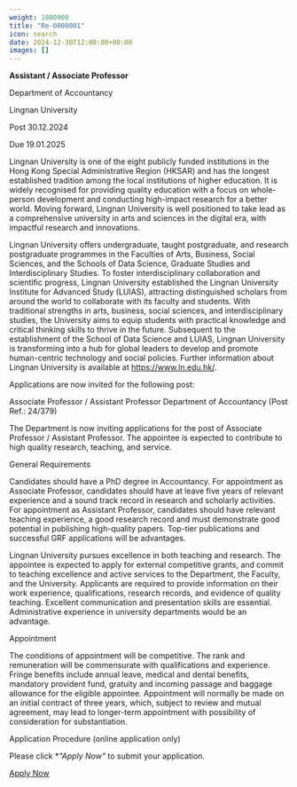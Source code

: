```yaml
---
weight: 1800900
title: "Re-0000001"
icon: search
date: 2024-12-30T12:00:00+00:00
images: []
---
```


**Assistant / Associate Professor**

Department of Accountancy

Lingnan University

Post 30.12.2024

Due 19.01.2025

Lingnan University is one of the eight publicly funded institutions in the Hong Kong Special Administrative Region (HKSAR) and has the longest established tradition among the local institutions of higher education. It is widely recognised for providing quality education with a focus on whole-person development and conducting high-impact research for a better world. Moving forward, Lingnan University is well positioned to take lead as a comprehensive university in arts and sciences in the digital era, with impactful research and innovations.

Lingnan University offers undergraduate, taught postgraduate, and research postgraduate programmes in the Faculties of Arts, Business, Social Sciences, and the Schools of Data Science, Graduate Studies and Interdisciplinary Studies. To foster interdisciplinary collaboration and scientific progress, Lingnan University established the Lingnan University Institute for Advanced Study (LUIAS), attracting distinguished scholars from around the world to collaborate with its faculty and students. With traditional strengths in arts, business, social sciences, and interdisciplinary studies, the University aims to equip students with practical knowledge and critical thinking skills to thrive in the future. Subsequent to the establishment of the School of Data Science and LUIAS, Lingnan University is transforming into a hub for global leaders to develop and promote human-centric technology and social policies. Further information about Lingnan University is available at https://www.ln.edu.hk/.

Applications are now invited for the following post:

Associate Professor / Assistant Professor
Department of Accountancy
(Post Ref.: 24/379)

The Department is now inviting applications for the post of Associate Professor / Assistant Professor. The appointee is expected to contribute to high quality research, teaching, and service.

General Requirements

Candidates should have a PhD degree in Accountancy. For appointment as Associate Professor, candidates should have at leave five years of relevant experience and a sound track record in research and scholarly activities. For appointment as Assistant Professor, candidates should have relevant teaching experience, a good research record and must demonstrate good potential in publishing high-quality papers. Top-tier publications and successful GRF applications will be advantages.

Lingnan University pursues excellence in both teaching and research. The appointee is expected to apply for external competitive grants, and commit to teaching excellence and active services to the Department, the Faculty, and the University. Applicants are required to provide information on their work experience, qualifications, research records, and evidence of quality teaching. Excellent communication and presentation skills are essential. Administrative experience in university departments would be an advantage.

Appointment

The conditions of appointment will be competitive. The rank and remuneration will be commensurate with qualifications and experience. Fringe benefits include annual leave, medical and dental benefits, mandatory provident fund, gratuity and incoming passage and baggage allowance for the eligible appointee. Appointment will normally be made on an initial contract of three years, which, subject to review and mutual agreement, may lead to longer-term appointment with possibility of consideration for substantiation.

Application Procedure 
(online application only)

Please click **"Apply Now"* to submit your application.

[Apply Now](https://lingnan.csod.com/ux/ats/careersite/4/home/requisition/2523?c=lingnan/)